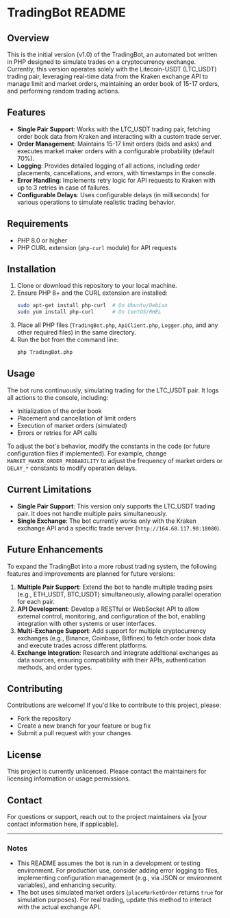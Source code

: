 
# TradingBot README

## Overview
This is the initial version (v1.0) of the TradingBot, an automated bot written in PHP designed to simulate trades on a cryptocurrency exchange. Currently, this version operates solely with the Litecoin-USDT (LTC_USDT) trading pair, leveraging real-time data from the Kraken exchange API to manage limit and market orders, maintaining an order book of 15-17 orders, and performing random trading actions.

## Features
- **Single Pair Support**: Works with the LTC_USDT trading pair, fetching order book data from Kraken and interacting with a custom trade server.
- **Order Management**: Maintains 15-17 limit orders (bids and asks) and executes market maker orders with a configurable probability (default 70%).
- **Logging**: Provides detailed logging of all actions, including order placements, cancellations, and errors, with timestamps in the console.
- **Error Handling**: Implements retry logic for API requests to Kraken with up to 3 retries in case of failures.
- **Configurable Delays**: Uses configurable delays (in milliseconds) for various operations to simulate realistic trading behavior.

## Requirements
- PHP 8.0 or higher
- PHP CURL extension (`php-curl` module) for API requests

## Installation
1. Clone or download this repository to your local machine.
2. Ensure PHP 8+ and the CURL extension are installed:
   ```bash
   sudo apt-get install php-curl  # On Ubuntu/Debian
   sudo yum install php-curl      # On CentOS/RHEL
   ```
3. Place all PHP files (`TradingBot.php`, `ApiClient.php`, `Logger.php`, and any other required files) in the same directory.
4. Run the bot from the command line:
   ```bash
   php TradingBot.php
   ```

## Usage
The bot runs continuously, simulating trading for the LTC_USDT pair. It logs all actions to the console, including:
- Initialization of the order book
- Placement and cancellation of limit orders
- Execution of market orders (simulated)
- Errors or retries for API calls

To adjust the bot's behavior, modify the constants in the code (or future configuration files if implemented). For example, change `MARKET_MAKER_ORDER_PROBABILITY` to adjust the frequency of market orders or `DELAY_*` constants to modify operation delays.

## Current Limitations
- **Single Pair Support**: This version only supports the LTC_USDT trading pair. It does not handle multiple pairs simultaneously.
- **Single Exchange**: The bot currently works only with the Kraken exchange API and a specific trade server (`http://164.68.117.90:18080`).

## Future Enhancements
To expand the TradingBot into a more robust trading system, the following features and improvements are planned for future versions:

1. **Multiple Pair Support**: Extend the bot to handle multiple trading pairs (e.g., ETH_USDT, BTC_USDT) simultaneously, allowing parallel operation for each pair.
2. **API Development**: Develop a RESTful or WebSocket API to allow external control, monitoring, and configuration of the bot, enabling integration with other systems or user interfaces.
3. **Multi-Exchange Support**: Add support for multiple cryptocurrency exchanges (e.g., Binance, Coinbase, Bitfinex) to fetch order book data and execute trades across different platforms.
4. **Exchange Integration**: Research and integrate additional exchanges as data sources, ensuring compatibility with their APIs, authentication methods, and order types.

## Contributing
Contributions are welcome! If you'd like to contribute to this project, please:
- Fork the repository
- Create a new branch for your feature or bug fix
- Submit a pull request with your changes

## License
This project is currently unlicensed. Please contact the maintainers for licensing information or usage permissions.

## Contact
For questions or support, reach out to the project maintainers via [your contact information here, if applicable].

---

### Notes
- This README assumes the bot is run in a development or testing environment. For production use, consider adding error logging to files, implementing configuration management (e.g., via JSON or environment variables), and enhancing security.
- The bot uses simulated market orders (`placeMarketOrder` returns `true` for simulation purposes). For real trading, update this method to interact with the actual exchange API.
